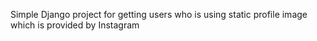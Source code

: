 Simple Django project for getting users who is using static profile image which is provided by Instagram  
